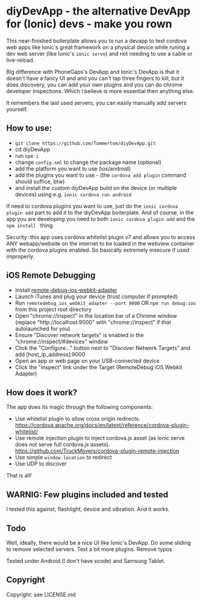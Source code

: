 # diyDevApp - the alternative DevApp for (Ionic) devs - make you rown
This near-finished boilerplate allows you to run a devapp to test cordova web apps like Ionic's great framework on a physical device while runing a dev web server (like Ionic's `ionic serve`) and not needing to use a cable or live-reload.

Big difference with PhoneGaps's DevApp and Ionic's DevApp is that it doesn't have a fancy UI and and you can't tap three fingers to kill, but it does discovery, you can add your own plugins and you can do chrome developer inspections. Which I believe is more essential then anything else.

It remembers the last used servers, you can easily manually add servers yourself.

## How to use:
* `git clone https://github.com/Tommertom/diyDevApp.git`
* cd diyDevApp
* run `npm i`
* change `config.xml` to change the package name (optional)
* add the platform you want to use (ios/android)
* add the plugins you want to use - (the `cordova add plugin` command should suffice, btw)
* and install the custom diyDevApp build on the device (or multiple devices) using e.g. `ionic cordova run android`

If need to cordova plugins you want to use, just do the  `ionic cordova plugin add` part to add it to the diyDevApp boilerplate. And of course, in the app you are developing you need to both `ionic cordova plugin add` and the `npm install ` thing.

Security: this app uses cordova whitelist plugin v7 and allows you to access ANY webapp/website on the internet to be loaded in the webview container with the cordova plugins enabled. So basically extremely insecure if used improperly.

## iOS Remote Debugging
* Install [remote-debug-ios-webkit-adapter](https://github.com/JoeMeeks/remotedebug-ios-webkit-adapter)
* Launch iTunes and plug your device (trust computer if prompted)
* Run `remotedebug_ios_webkit_adapter --port 9000` OR `npm run debug:ios` from this project root directory
* Open "chrome://inspect" in the location bar of a Chrome window (replace "http://localhost:9000" with "chrome://inspect" if that autolaunched for you)
* Ensure "Discover network targets" is enabled in the "chrome://inspect/#devices" window
* Click the "Configure..." button next to "Discover Network Targets" and add [host_ip_address]:9000
* Open an app or web page on your USB-connected device
* Click the "inspect" link under the Target (RemoteDebug iOS Webkit Adapter)

## How does it work?
The app does its magic through the following components:
* Use whitelist plugin to allow cross origin redirects. https://cordova.apache.org/docs/en/latest/reference/cordova-plugin-whitelist/
* Use remote injection plugin to inject cordova.js asset (as ionic serve does not serve full cordova.js assets). https://github.com/TruckMovers/cordova-plugin-remote-injection
* Use simple `window.location` to redirect
* Use UDP to discover

That is all!

## WARNIG: Few plugins included and tested
I tested this against, flashlight, device and vibration. And it works.

## Todo
Well, ideally, there would be a nice UI like Ionic's DevApp. Do some sliding to remove selected servers. Test a bit more plugins. Remove typos.

Tested under Android (I don't have xcode) and Samsung Tablet.

## Copyright
Copyright: see LICENSE.md

